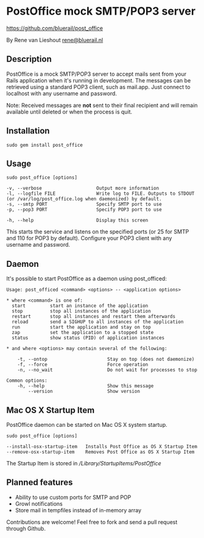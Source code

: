 PostOffice mock SMTP/POP3 server
================================

https://github.com/bluerail/post_office

By Rene van Lieshout <rene@bluerail.nl>

Description
-----------

PostOffice is a mock SMTP/POP3 server to accept mails sent from your Rails application when it's running in development. The messages can be retrieved using a standard POP3 client, such as mail.app. Just connect to localhost with any username and password.

Note: Received messages are **not** sent to their final recipient and will remain available until deleted or when the process is quit.

Installation
------------

    sudo gem install post_office

Usage
-----

    sudo post_office [options]
    
    -v, --verbose                    Output more information
    -l, --logfile FILE               Write log to FILE. Outputs to STDOUT (or /var/log/post_office.log when daemonized) by default.
    -s, --smtp PORT                  Specify SMTP port to use
    -p, --pop3 PORT                  Specify POP3 port to use
    
    -h, --help                       Display this screen

This starts the service and listens on the specified ports (or 25 for SMTP and 110 for POP3 by default). Configure your POP3 client with any username and password.

Daemon
------

It's possible to start PostOffice as a daemon using post_officed:

    Usage: post_officed <command> <options> -- <application options>

    * where <command> is one of:
      start         start an instance of the application
      stop          stop all instances of the application
      restart       stop all instances and restart them afterwards
      reload        send a SIGHUP to all instances of the application
      run           start the application and stay on top
      zap           set the application to a stopped state
      status        show status (PID) of application instances

    * and where <options> may contain several of the following:

        -t, --ontop                      Stay on top (does not daemonize)
        -f, --force                      Force operation
        -n, --no_wait                    Do not wait for processes to stop

    Common options:
        -h, --help                       Show this message
            --version                    Show version

Mac OS X Startup Item
---------------------

PostOffice daemon can be started on Mac OS X system startup.

    sudo post_office [options]

    --install-osx-startup-item   Installs Post Office as OS X Startup Item
    --remove-osx-startup-item    Removes Post Office as OS X Startup Item

The Startup Item is stored in */Library/StartupItems/PostOffice*

Planned features
----------------

* Ability to use custom ports for SMTP and POP
* Growl notifications
* Store mail in tempfiles instead of in-memory array

Contributions are welcome! Feel free to fork and send a pull request through Github.
